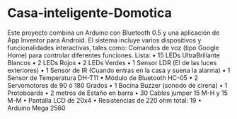 # Casa-inteligente-Domotica
Este proyecto combina un Arduino con Bluetooth 0.5 y una aplicación de App Inventor para Android. El sistema incluye varios dispositivos y funcionalidades interactivas, tales como:  Comandos de voz (tipo Google Home) para controlar diferentes funciones.
Lista: 
• 15 LEDs UltraBrillante Blancos 
• 2 LEDs Rojos
• 2 LEDs Verdes
• 1 Sensor LDR (El de las luces exteriores)
• 1 Sensor de IR (Cuando entras en la casa y suena la alarma)
•  1 Sensor de Temperatura DH-T11
•  Módulo de Bluetooth HC-05
•  2 Servomotores de 90 ó 180 Grados 
• 1 Bocina Buzzer (sonodo de cirena)
•  1 Protoboards
•  2 metros de Estaño en barra
• 30 Cables  jumper 15 M-H y 15 M-M
•  Pantalla LCD de 20x4
•  Resistencias de 220 ohm total: 19
•  Arduino Mega 2560
